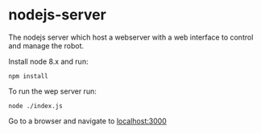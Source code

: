 # nodejs-server
The nodejs server which host a webserver with a web interface to control and manage the robot.

Install node 8.x and run:
```
npm install
```
To run the wep server run:
```
node ./index.js
```
Go to a browser and navigate to [localhost:3000](http://localhost:3000)

